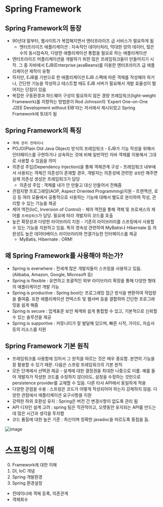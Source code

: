 # Spring Framework
## Spring Framework의 등장
- 90년대 말부터, 웹사이트가 복잡해지면서 엔터프라이즈 급 서비스가 필요하게 됨
  - 엔터프라이즈 애플리케이션 : 지속적인 데이터처리, 막대한 양의 데이터, 많은 수의 동시접속자, 다양한 애플리케이션 통합을 필요로 하는 애플리케이션
- 엔터프라이즈 어플리케이션을 개발하기 위한 많은 프레임워크들이 만들어지기 시작. 그 중 자바에서 EJB(Enterprise javaBeans)를 이용한 엔터프라이즈 급 애플리케이션 제작이 유형
- 하지만, EJB를 기반으로 한 애플리케이션 EJB 스펙에 따른 객체를 작성해야 하거나, 간단한 기능을 작성하고 테스트할 때도 EJB 서버가 필요해서 개발 효율성이 떨어지는 단점이 있음
- 복잡한 구동환경과 하드웨어 구성이 필요하지 않은 경량 프레임워크(light-weight Framework)를 지향하는 방법론이 Rod Johnson의 'Expert One-on-One J2EE Development without EIB'라는 저서에서 제시되었고 Spring Framework에 토대가 됨

## Spring Framework의 특징
- `객체 관리 컨테이너`
- POJO(Plain Old Java Object) 방식의 프레임워크 - EJB가 기능 작성을 위해서 인터페이스를 구현하거나 상속하는 것에 비해 일반적인 자바 객체를 이용해서 그대로 사용할 수 있음을 의미
- 의존성 주입(Dependency Injection)을 통해 객체관계 구성 - 프레임워크 내부에서 사용되는 객체간 의존성이 존재할 경우, 개발자는 의존성에 관련한 `설정`만 해주면 실제 의존성 생성은 프레임워크가 담당
  - 의존성 주입 : 객체를 내가 안 만들고 대신 만들어서 전해줌
- 관점지향 프로그래밍(AOP, Aspect Oriented Programming)지원 - 트랜잭션, 로깅 등 여러 모듈에서 공통적으로 사용하는 기능에 대해서 별도로 분리하여 작성, 관리할 수 있는 기능을 제공
- 제어 역전(IoC, Inversion of Control) - 제어 역전을 통해 객체 및 프로세스의 제어를 `프레임워크`가 담당. 필요에 따라 개발자의 코드를 호출
- 높은 확장성과 다양한 라이브러리 지원 - 기존의 라이브러리를 스프링에서 사용할 수 있는 기능을 지원하고 있음. 특히 영속성 관련하여 MyBatis나 Hibernate 등 의 완성도 높은 데이터베이스 라이브러리와 연결가능한 인터페이스를 제공
  - MyBatis, Hibernate : ORM!

## 왜 Spring Framework를 사용해야 하는가?
- Spring is everwhere : 전세계 많은 개발자들이 스프링을 사용하고 있음.(Alibaba, Amazon, Google, Microsoft 등)
- Spring is flexible : 유연하고 포괄적인 외부 라이브러리 확장을 통해 다양한 형태의 애플리케이션 개발 가능
- Spring is productive : Spring boot는 프로그래밍 접근 방식을 변환하여 작업량을 줄여줌. 또한 애플리케이션 컨텍스트 및 웹서버 등을 결합하여 간단한 프로그래밍을 쉽게 해줌
- Spring is secure : 업계표준 보안 체계와 쉽게 통합할 수 있고, 기본적으로 신뢰할 수 있는 솔루션을 제공
- Spring is supportive : 커뮤니티가 잘 발달해 있으며, 빠른 시작, 가이드, 자습서 등의 리소스를 지원

## Spring Framework 기본 원칙
- 프레임워크를 사용함에 있어서 그 원칙을 따르는 것은 매우 중요함. 본연의 기능을 잘 활용할 수 있기 때문. 다음은 스프링 프레임워크의 기본 원칙
- 모든 단계에서 선택권 제공 - 설계에 대한 결정권을 최대한 나중으로 미룸. 예를 들어 개발자가 작성한 코드를 수정하지 않더라도, 설정을 수정하는 것만으로 persistence provider를 교체할 수 있음. 다른 타사 API에서 동일하게 적용
- 다양한 관점을 수용 : 스프링은 코드가 어떻게 작성되어야 하는지 강제하지 않음. 다양한 관점에서 애플리케이션 요구사항을 지원
- 강력한 하위 호환성 유지 : Spring은 버전 간 변경사항이 없도록 관리 됨
- API 디자인 설계 고려 : spring 팀은 직관적이고, 오랫동안 유지되는 API를 만드는데 많은 시간과 생각을 투자함
- 코드 품질에 대한 높은 기준 : 최신이며 정확한 javadoc을 따르도록 중점을 둠.

![image](https://user-images.githubusercontent.com/109258380/210207349-3e3610ef-ef86-4353-bea3-6116c84315b6.png)

# 스프링의 이해
0. Framework에 대한 이해
1. DI, IoC 개념
2. Spring 개발환경
3. Spring 환경설정
  - 컨테이너에 객체 등록, 의존관계
  - 객체회수